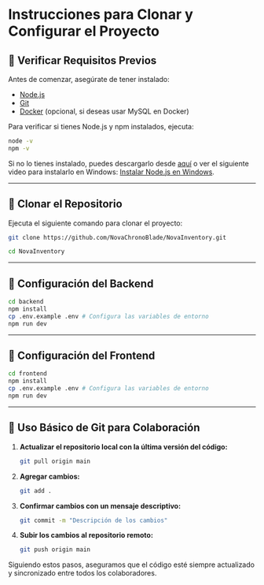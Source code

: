 # Instrucciones para Clonar y Configurar el Proyecto

## 📌 Verificar Requisitos Previos

Antes de comenzar, asegúrate de tener instalado:
- [Node.js](https://nodejs.org/)
- [Git](https://git-scm.com/)
- [Docker](https://www.docker.com/get-started) (opcional, si deseas usar MySQL en Docker)

Para verificar si tienes Node.js y npm instalados, ejecuta:

```sh
node -v
npm -v 
```

Si no lo tienes instalado, puedes descargarlo desde [aquí](https://nodejs.org/) o ver el siguiente video para instalarlo en Windows: [Instalar Node.js en Windows](https://www.youtube.com/watch?v=4tT9x948VlE).

---

## 📌 Clonar el Repositorio

Ejecuta el siguiente comando para clonar el proyecto:

```sh
git clone https://github.com/NovaChronoBlade/NovaInventory.git

cd NovaInventory
```

---

## 📌 Configuración del Backend

```sh
cd backend
npm install
cp .env.example .env # Configura las variables de entorno
npm run dev
```

---

## 📌 Configuración del Frontend

```sh
cd frontend
npm install
cp .env.example .env # Configura las variables de entorno
npm run dev
```

---

## 📌 Uso Básico de Git para Colaboración

1. **Actualizar el repositorio local con la última versión del código:**
   ```sh
   git pull origin main
   ```

2. **Agregar cambios:**
   ```sh
   git add .
   ```

3. **Confirmar cambios con un mensaje descriptivo:**
   ```sh
   git commit -m "Descripción de los cambios"
   ```

4. **Subir los cambios al repositorio remoto:**
   ```sh
   git push origin main
   ```

Siguiendo estos pasos, aseguramos que el código esté siempre actualizado y sincronizado entre todos los colaboradores.

